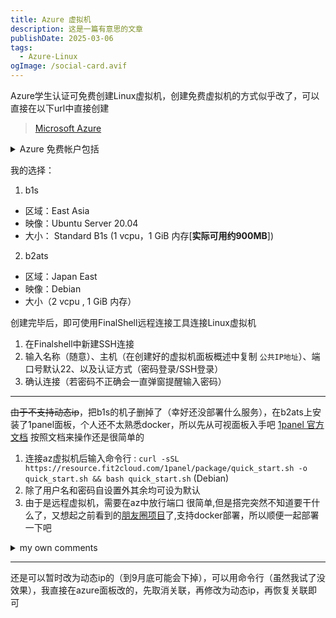 ```yaml
---
title: Azure 虚拟机
description: 这是一篇有意思的文章
publishDate: 2025-03-06
tags:
  - Azure-Linux
ogImage: /social-card.avif
---
```

Azure学生认证可免费创建Linux虚拟机，创建免费虚拟机的方式似乎改了，可以直接在以下url中直接创建

> [Microsoft Azure](http://portal.azure.com/#view/Microsoft_Azure_Marketplace/GalleryItemDetailsBladeNopdl/id/microsoft.freeaccountvirtualmachine-linux/resourceGroupId//resourceGroupLocation//dontDiscardJourney~/false/_provisioningContext~/%7B%22initialValues%22%3A%7B%22subscriptionIds%22%3A%5B%2244abf6d9-3a16-4bae-8546-14cc71feb722%22%5D%2C%22resourceGroupNames%22%3A%5B%5D%2C%22locationNames%22%3A%5B%22eastasia%22%5D%7D%2C%22telemetryId%22%3A%225e2a4b3b-b904-4aba-8ee3-dfcd05f5900f%22%2C%22marketplaceItem%22%3A%7B%22categoryIds%22%3A%5B%5D%2C%22id%22%3A%22Microsoft.Portal%22%2C%22itemDisplayName%22%3A%22NoMarketplace%22%2C%22products%22%3A%5B%5D%2C%22version%22%3A%22%22%2C%22productsWithNoPricing%22%3A%5B%5D%2C%22publisherDisplayName%22%3A%22Microsoft.Portal%22%2C%22deploymentName%22%3A%22NoMarketplace%22%2C%22launchingContext%22%3A%7B%22telemetryId%22%3A%225e2a4b3b-b904-4aba-8ee3-dfcd05f5900f%22%2C%22source%22%3A%5B%5D%2C%22galleryItemId%22%3A%22%22%7D%2C%22deploymentTemplateFileUris%22%3A%7B%7D%2C%22uiMetadata%22%3Anull%7D%7D)

<details>

<summary>Azure 免费帐户包括 </summary>

- 750 hours of *Standard B1, B2ATS, and B2PTS Linux Virtual Machine*

  750 小时的*标准 B1、B2ATS 和 ~~B2PTS Linux 虚拟机~~*
    
- 750 hours of *Standard B1, B2ATS Windows Virtual Machine*

    750 小时的*标准 B1、B2ATS Windows 虚拟机*

- 2 P6 (64GiB) managed disks
    
   2 个 P6（64GiB） 托管磁盘

In order to create a free virtual machine with managed disk, you have to choose the correct parameters such as image, vm size and disk size. This offer helps you select these parameters. Virtual machines created through this offer are free only for users with free account benefits. This offer supports Intel (B1) and AMD (B2ATS) deployments.

为了创建带有托管磁盘的免费虚拟机，您必须选择正确的参数，例如映像、虚拟机大小和磁盘大小。此优惠可帮助您选择这些参数。通过此优惠创建的虚拟机仅对拥有免费帐户优惠的用户免费。此优惠支持 Intel (B1) 和 AMD (B2ATS) 部署。
 
</details>

我的选择： 

1. b1s
- 区域：East Asia
- 映像：Ubuntu Server 20.04
- 大小：
Standard B1s (1 vcpu，1 GiB 内存[**实际可用约900MB**])

2. b2ats
- 区域：Japan East
- 映像：Debian
- 大小（2 vcpu , 1 GiB 内存）

创建完毕后，即可使用FinalShell远程连接工具连接Linux虚拟机

1. 在Finalshell中新建SSH连接
2. 输入名称（随意）、主机（在创建好的虚拟机面板概述中复制 `公共IP地址`）、端口号默认22、以及认证方式（密码登录/SSH登录）
3. 确认连接（若密码不正确会一直弹窗提醒输入密码）

---

~~由于不支持动态ip~~，把b1s的机子删掉了（幸好还没部署什么服务），在b2ats上安装了1panel面板，个人还不太熟悉docker，所以先从可视面板入手吧
[1panel 官方文档](https://1panel.cn/docs/)
按照文档来操作还是很简单的
1. 连接az虚拟机后输入命令行 : `curl -sSL https://resource.fit2cloud.com/1panel/package/quick_start.sh -o quick_start.sh && bash quick_start.sh` (Debian)
2. 除了用户名和密码自设置外其余均可设为默认
3. 由于是远程虚拟机，需要在az中放行端口
很简单,但是搭完突然不知道要干什么了，又想起之前看到的[朋友圈项目](https://github.com/kingwrcy/moments)了,支持docker部署，所以顺便一起部署一下吧
<details>
<summary>my own comments </summary>
<img src="https://picx-6wq.pages.dev/rest/F4snURK.png"/>
后续可能会绑域名+Nginx代理+SSL证书上传

</details>

---
还是可以暂时改为动态ip的（到9月底可能会下掉），可以用命令行（虽然我试了没效果），我直接在azure面板改的，先取消关联，再修改为动态ip，再恢复关联即可


